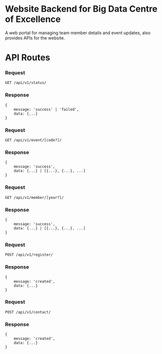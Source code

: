 # Website Backend for Big Data Centre of Excellence
A web portal for managing team member details and event updates, also provides APIs for the website. 

# API Routes

### Request
`GET /api/v1/status/`
### Response
```
{
    message: 'success' | 'failed',
    data: {...}
}
```

### Request
`GET /api/v1/event/[code?]/`
### Response
```
{
    message: 'success',
    data: {...} | [{...}, {...}, ...]
}
```

### Request
`GET /api/v1/member/[year?]/`
### Response
```
{
    message: 'success',
    data: {...} | [{...}, {...}, ...]
}
```

### Request
`POST /api/v1/register/`
### Response
```
{
    message: 'created',
    data: {...}
}
```

### Request
`POST /api/v1/contact/`
### Response
```
{
    message: 'created',
    data: {...}
}
```